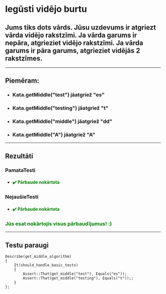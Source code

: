 # **Iegūsti vidējo burtu**

## **Jums tiks dots vārds. Jūsu uzdevums ir atgriezt vārda vidējo rakstzīmi. Ja vārda garums ir nepāra, atgrieziet vidējo rakstzīmi. Ja vārda garums ir pāra garums, atgrieziet vidējās 2 rakstzīmes.**
------
## **Piemēram:**

* ###  Kata.getMiddle("test") jāatgriež "es"
* ###  Kata.getMiddle("testing") jāatgriež "t"
* ###  Kata.getMiddle("middle") jāatgriež "dd"
* ###  Kata.getMiddle("A") jāatgriež "A"

  
---
## **Rezultāti**


###     PamataTesti
- #### <span style="color:green">:heavy_check_mark: Pārbaude nokārtota</span>

### NejaušieTesti
- #### <span style="color:green">:heavy_check_mark: Pārbaude nokārtota</span>

### <span style="color:green"> Jūs esat nokārtojis visus pārbaudījumus! :)</span>

---
## **Testu paraugi**
```
Describe(get_middle_algorithm)
{
    It(should_handle_basic_tests)
    {
        Assert::That(get_middle("test"), Equals("es"));
        Assert::That(get_middle("testing"), Equals("t"));;
    }
};
